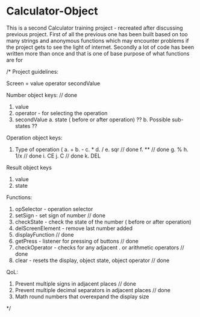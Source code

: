 # Calculator-Object

This is a second Calculator training project - recreated after discussing previous project.
First of all the previous one has been built based on too many strings and anonymous functions which may encounter problems if the project gets to see the light of internet.
Secondly a lot of code has been written more than once and that is one of base purpose of what functions are for

/* Project guidelines:

Screen = value operator secondValue

Number object keys:                             // done
1. value
2. operator - for selecting the operation
3. secondValue 
  a. state ( before or after operation) ??
  b. Possible sub-states ??

Operation object keys:
1. Type of operation ( 
  a. + 
  b. - 
  c. * 
  d. / 
  e. sqr  // done
  f. **   // done
  g. %
  h. 1/x  // done
  i. CE
  j. C    // done
  k. DEL  

Result object keys
1. value
2. state

Functions:
1. opSelector - operation selector
2. setSign - set sign of number                // done
3. checkState - check the state of the number ( before or after operation)
4. delScreenElement - remove last number added
5. displayFunction                             // done
6. getPress - listener for pressing of buttons // done
7. checkOperator - checks for any adjacent . or arithmetic operators  // done
8. clear - resets the display, object state, object operator  // done

QoL:
1. Prevent multiple signs in adjacent places    // done
2. Prevent multiple decimal separators in adjacent places // done
3. Math round numbers that overexpand the display size

*/
